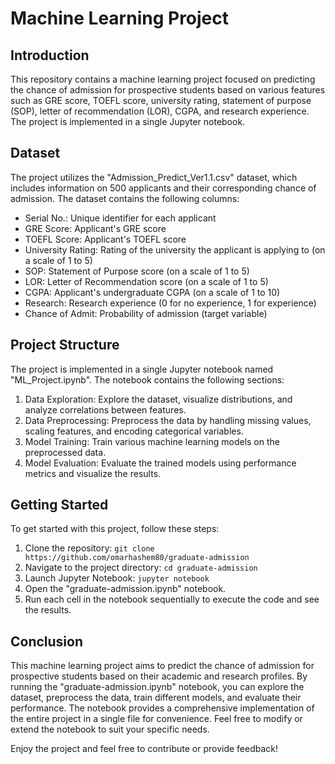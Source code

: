 # Machine Learning Project

## Introduction
This repository contains a machine learning project focused on predicting the chance of admission for prospective students based on various features such as GRE score, TOEFL score, university rating, statement of purpose (SOP), letter of recommendation (LOR), CGPA, and research experience. The project is implemented in a single Jupyter notebook.

## Dataset
The project utilizes the "Admission_Predict_Ver1.1.csv" dataset, which includes information on 500 applicants and their corresponding chance of admission. The dataset contains the following columns:

- Serial No.: Unique identifier for each applicant
- GRE Score: Applicant's GRE score
- TOEFL Score: Applicant's TOEFL score
- University Rating: Rating of the university the applicant is applying to (on a scale of 1 to 5)
- SOP: Statement of Purpose score (on a scale of 1 to 5)
- LOR: Letter of Recommendation score (on a scale of 1 to 5)
- CGPA: Applicant's undergraduate CGPA (on a scale of 1 to 10)
- Research: Research experience (0 for no experience, 1 for experience)
- Chance of Admit: Probability of admission (target variable)

## Project Structure
The project is implemented in a single Jupyter notebook named "ML_Project.ipynb". The notebook contains the following sections:

1. Data Exploration: Explore the dataset, visualize distributions, and analyze correlations between features.
2. Data Preprocessing: Preprocess the data by handling missing values, scaling features, and encoding categorical variables.
3. Model Training: Train various machine learning models on the preprocessed data.
4. Model Evaluation: Evaluate the trained models using performance metrics and visualize the results.

## Getting Started
To get started with this project, follow these steps:

1. Clone the repository: `git clone https://github.com/omarhashem80/graduate-admission`
2. Navigate to the project directory: `cd graduate-admission`
3. Launch Jupyter Notebook: `jupyter notebook`
4. Open the "graduate-admission.ipynb" notebook.
5. Run each cell in the notebook sequentially to execute the code and see the results.

## Conclusion
This machine learning project aims to predict the chance of admission for prospective students based on their academic and research profiles. By running the "graduate-admission.ipynb" notebook, you can explore the dataset, preprocess the data, train different models, and evaluate their performance. The notebook provides a comprehensive implementation of the entire project in a single file for convenience. Feel free to modify or extend the notebook to suit your specific needs.

Enjoy the project and feel free to contribute or provide feedback!
